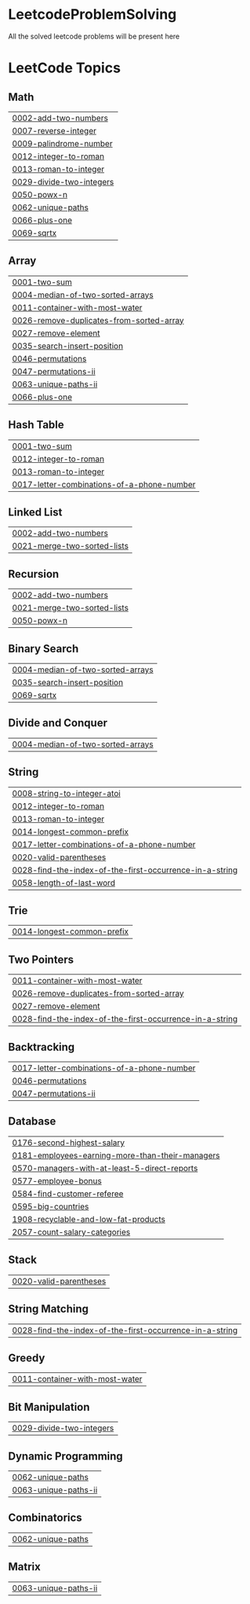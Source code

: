 # LeetcodeProblemSolving
All the solved leetcode problems will be present here

<!---LeetCode Topics Start-->
# LeetCode Topics
## Math
|  |
| ------- |
| [0002-add-two-numbers](https://github.com/JayaLakshmiPilla/LeetcodeProblemSolving/tree/master/0002-add-two-numbers) |
| [0007-reverse-integer](https://github.com/JayaLakshmiPilla/LeetcodeProblemSolving/tree/master/0007-reverse-integer) |
| [0009-palindrome-number](https://github.com/JayaLakshmiPilla/LeetcodeProblemSolving/tree/master/0009-palindrome-number) |
| [0012-integer-to-roman](https://github.com/JayaLakshmiPilla/LeetcodeProblemSolving/tree/master/0012-integer-to-roman) |
| [0013-roman-to-integer](https://github.com/JayaLakshmiPilla/LeetcodeProblemSolving/tree/master/0013-roman-to-integer) |
| [0029-divide-two-integers](https://github.com/JayaLakshmiPilla/LeetcodeProblemSolving/tree/master/0029-divide-two-integers) |
| [0050-powx-n](https://github.com/JayaLakshmiPilla/LeetcodeProblemSolving/tree/master/0050-powx-n) |
| [0062-unique-paths](https://github.com/JayaLakshmiPilla/LeetcodeProblemSolving/tree/master/0062-unique-paths) |
| [0066-plus-one](https://github.com/JayaLakshmiPilla/LeetcodeProblemSolving/tree/master/0066-plus-one) |
| [0069-sqrtx](https://github.com/JayaLakshmiPilla/LeetcodeProblemSolving/tree/master/0069-sqrtx) |
## Array
|  |
| ------- |
| [0001-two-sum](https://github.com/JayaLakshmiPilla/LeetcodeProblemSolving/tree/master/0001-two-sum) |
| [0004-median-of-two-sorted-arrays](https://github.com/JayaLakshmiPilla/LeetcodeProblemSolving/tree/master/0004-median-of-two-sorted-arrays) |
| [0011-container-with-most-water](https://github.com/JayaLakshmiPilla/LeetcodeProblemSolving/tree/master/0011-container-with-most-water) |
| [0026-remove-duplicates-from-sorted-array](https://github.com/JayaLakshmiPilla/LeetcodeProblemSolving/tree/master/0026-remove-duplicates-from-sorted-array) |
| [0027-remove-element](https://github.com/JayaLakshmiPilla/LeetcodeProblemSolving/tree/master/0027-remove-element) |
| [0035-search-insert-position](https://github.com/JayaLakshmiPilla/LeetcodeProblemSolving/tree/master/0035-search-insert-position) |
| [0046-permutations](https://github.com/JayaLakshmiPilla/LeetcodeProblemSolving/tree/master/0046-permutations) |
| [0047-permutations-ii](https://github.com/JayaLakshmiPilla/LeetcodeProblemSolving/tree/master/0047-permutations-ii) |
| [0063-unique-paths-ii](https://github.com/JayaLakshmiPilla/LeetcodeProblemSolving/tree/master/0063-unique-paths-ii) |
| [0066-plus-one](https://github.com/JayaLakshmiPilla/LeetcodeProblemSolving/tree/master/0066-plus-one) |
## Hash Table
|  |
| ------- |
| [0001-two-sum](https://github.com/JayaLakshmiPilla/LeetcodeProblemSolving/tree/master/0001-two-sum) |
| [0012-integer-to-roman](https://github.com/JayaLakshmiPilla/LeetcodeProblemSolving/tree/master/0012-integer-to-roman) |
| [0013-roman-to-integer](https://github.com/JayaLakshmiPilla/LeetcodeProblemSolving/tree/master/0013-roman-to-integer) |
| [0017-letter-combinations-of-a-phone-number](https://github.com/JayaLakshmiPilla/LeetcodeProblemSolving/tree/master/0017-letter-combinations-of-a-phone-number) |
## Linked List
|  |
| ------- |
| [0002-add-two-numbers](https://github.com/JayaLakshmiPilla/LeetcodeProblemSolving/tree/master/0002-add-two-numbers) |
| [0021-merge-two-sorted-lists](https://github.com/JayaLakshmiPilla/LeetcodeProblemSolving/tree/master/0021-merge-two-sorted-lists) |
## Recursion
|  |
| ------- |
| [0002-add-two-numbers](https://github.com/JayaLakshmiPilla/LeetcodeProblemSolving/tree/master/0002-add-two-numbers) |
| [0021-merge-two-sorted-lists](https://github.com/JayaLakshmiPilla/LeetcodeProblemSolving/tree/master/0021-merge-two-sorted-lists) |
| [0050-powx-n](https://github.com/JayaLakshmiPilla/LeetcodeProblemSolving/tree/master/0050-powx-n) |
## Binary Search
|  |
| ------- |
| [0004-median-of-two-sorted-arrays](https://github.com/JayaLakshmiPilla/LeetcodeProblemSolving/tree/master/0004-median-of-two-sorted-arrays) |
| [0035-search-insert-position](https://github.com/JayaLakshmiPilla/LeetcodeProblemSolving/tree/master/0035-search-insert-position) |
| [0069-sqrtx](https://github.com/JayaLakshmiPilla/LeetcodeProblemSolving/tree/master/0069-sqrtx) |
## Divide and Conquer
|  |
| ------- |
| [0004-median-of-two-sorted-arrays](https://github.com/JayaLakshmiPilla/LeetcodeProblemSolving/tree/master/0004-median-of-two-sorted-arrays) |
## String
|  |
| ------- |
| [0008-string-to-integer-atoi](https://github.com/JayaLakshmiPilla/LeetcodeProblemSolving/tree/master/0008-string-to-integer-atoi) |
| [0012-integer-to-roman](https://github.com/JayaLakshmiPilla/LeetcodeProblemSolving/tree/master/0012-integer-to-roman) |
| [0013-roman-to-integer](https://github.com/JayaLakshmiPilla/LeetcodeProblemSolving/tree/master/0013-roman-to-integer) |
| [0014-longest-common-prefix](https://github.com/JayaLakshmiPilla/LeetcodeProblemSolving/tree/master/0014-longest-common-prefix) |
| [0017-letter-combinations-of-a-phone-number](https://github.com/JayaLakshmiPilla/LeetcodeProblemSolving/tree/master/0017-letter-combinations-of-a-phone-number) |
| [0020-valid-parentheses](https://github.com/JayaLakshmiPilla/LeetcodeProblemSolving/tree/master/0020-valid-parentheses) |
| [0028-find-the-index-of-the-first-occurrence-in-a-string](https://github.com/JayaLakshmiPilla/LeetcodeProblemSolving/tree/master/0028-find-the-index-of-the-first-occurrence-in-a-string) |
| [0058-length-of-last-word](https://github.com/JayaLakshmiPilla/LeetcodeProblemSolving/tree/master/0058-length-of-last-word) |
## Trie
|  |
| ------- |
| [0014-longest-common-prefix](https://github.com/JayaLakshmiPilla/LeetcodeProblemSolving/tree/master/0014-longest-common-prefix) |
## Two Pointers
|  |
| ------- |
| [0011-container-with-most-water](https://github.com/JayaLakshmiPilla/LeetcodeProblemSolving/tree/master/0011-container-with-most-water) |
| [0026-remove-duplicates-from-sorted-array](https://github.com/JayaLakshmiPilla/LeetcodeProblemSolving/tree/master/0026-remove-duplicates-from-sorted-array) |
| [0027-remove-element](https://github.com/JayaLakshmiPilla/LeetcodeProblemSolving/tree/master/0027-remove-element) |
| [0028-find-the-index-of-the-first-occurrence-in-a-string](https://github.com/JayaLakshmiPilla/LeetcodeProblemSolving/tree/master/0028-find-the-index-of-the-first-occurrence-in-a-string) |
## Backtracking
|  |
| ------- |
| [0017-letter-combinations-of-a-phone-number](https://github.com/JayaLakshmiPilla/LeetcodeProblemSolving/tree/master/0017-letter-combinations-of-a-phone-number) |
| [0046-permutations](https://github.com/JayaLakshmiPilla/LeetcodeProblemSolving/tree/master/0046-permutations) |
| [0047-permutations-ii](https://github.com/JayaLakshmiPilla/LeetcodeProblemSolving/tree/master/0047-permutations-ii) |
## Database
|  |
| ------- |
| [0176-second-highest-salary](https://github.com/JayaLakshmiPilla/LeetcodeProblemSolving/tree/master/0176-second-highest-salary) |
| [0181-employees-earning-more-than-their-managers](https://github.com/JayaLakshmiPilla/LeetcodeProblemSolving/tree/master/0181-employees-earning-more-than-their-managers) |
| [0570-managers-with-at-least-5-direct-reports](https://github.com/JayaLakshmiPilla/LeetcodeProblemSolving/tree/master/0570-managers-with-at-least-5-direct-reports) |
| [0577-employee-bonus](https://github.com/JayaLakshmiPilla/LeetcodeProblemSolving/tree/master/0577-employee-bonus) |
| [0584-find-customer-referee](https://github.com/JayaLakshmiPilla/LeetcodeProblemSolving/tree/master/0584-find-customer-referee) |
| [0595-big-countries](https://github.com/JayaLakshmiPilla/LeetcodeProblemSolving/tree/master/0595-big-countries) |
| [1908-recyclable-and-low-fat-products](https://github.com/JayaLakshmiPilla/LeetcodeProblemSolving/tree/master/1908-recyclable-and-low-fat-products) |
| [2057-count-salary-categories](https://github.com/JayaLakshmiPilla/LeetcodeProblemSolving/tree/master/2057-count-salary-categories) |
## Stack
|  |
| ------- |
| [0020-valid-parentheses](https://github.com/JayaLakshmiPilla/LeetcodeProblemSolving/tree/master/0020-valid-parentheses) |
## String Matching
|  |
| ------- |
| [0028-find-the-index-of-the-first-occurrence-in-a-string](https://github.com/JayaLakshmiPilla/LeetcodeProblemSolving/tree/master/0028-find-the-index-of-the-first-occurrence-in-a-string) |
## Greedy
|  |
| ------- |
| [0011-container-with-most-water](https://github.com/JayaLakshmiPilla/LeetcodeProblemSolving/tree/master/0011-container-with-most-water) |
## Bit Manipulation
|  |
| ------- |
| [0029-divide-two-integers](https://github.com/JayaLakshmiPilla/LeetcodeProblemSolving/tree/master/0029-divide-two-integers) |
## Dynamic Programming
|  |
| ------- |
| [0062-unique-paths](https://github.com/JayaLakshmiPilla/LeetcodeProblemSolving/tree/master/0062-unique-paths) |
| [0063-unique-paths-ii](https://github.com/JayaLakshmiPilla/LeetcodeProblemSolving/tree/master/0063-unique-paths-ii) |
## Combinatorics
|  |
| ------- |
| [0062-unique-paths](https://github.com/JayaLakshmiPilla/LeetcodeProblemSolving/tree/master/0062-unique-paths) |
## Matrix
|  |
| ------- |
| [0063-unique-paths-ii](https://github.com/JayaLakshmiPilla/LeetcodeProblemSolving/tree/master/0063-unique-paths-ii) |
<!---LeetCode Topics End-->